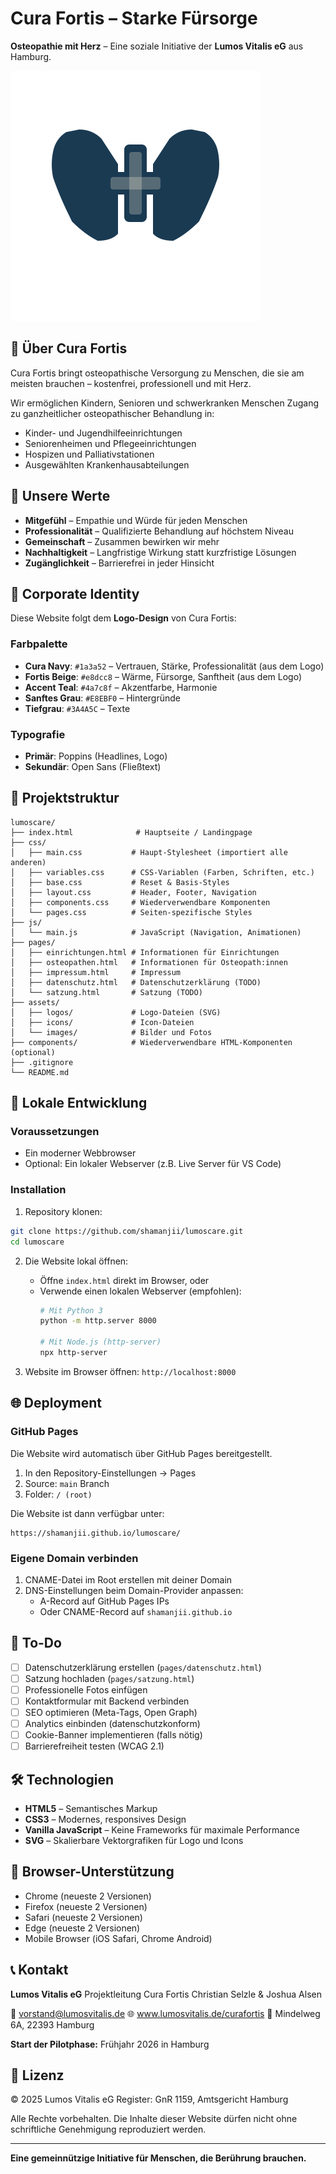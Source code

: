# Cura Fortis – Starke Fürsorge

**Osteopathie mit Herz** – Eine soziale Initiative der **Lumos Vitalis eG** aus Hamburg.

![Cura Fortis Logo](assets/logos/curafortis-logo.svg)

## 📖 Über Cura Fortis

Cura Fortis bringt osteopathische Versorgung zu Menschen, die sie am meisten brauchen – kostenfrei, professionell und mit Herz.

Wir ermöglichen Kindern, Senioren und schwerkranken Menschen Zugang zu ganzheitlicher osteopathischer Behandlung in:
- Kinder- und Jugendhilfeeinrichtungen
- Seniorenheimen und Pflegeeinrichtungen
- Hospizen und Palliativstationen
- Ausgewählten Krankenhausabteilungen

## 🌟 Unsere Werte

- **Mitgefühl** – Empathie und Würde für jeden Menschen
- **Professionalität** – Qualifizierte Behandlung auf höchstem Niveau
- **Gemeinschaft** – Zusammen bewirken wir mehr
- **Nachhaltigkeit** – Langfristige Wirkung statt kurzfristige Lösungen
- **Zugänglichkeit** – Barrierefrei in jeder Hinsicht

## 🎨 Corporate Identity

Diese Website folgt dem **Logo-Design** von Cura Fortis:

### Farbpalette
- **Cura Navy**: `#1a3a52` – Vertrauen, Stärke, Professionalität (aus dem Logo)
- **Fortis Beige**: `#e8dcc8` – Wärme, Fürsorge, Sanftheit (aus dem Logo)
- **Accent Teal**: `#4a7c8f` – Akzentfarbe, Harmonie
- **Sanftes Grau**: `#E8EBF0` – Hintergründe
- **Tiefgrau**: `#3A4A5C` – Texte

### Typografie
- **Primär**: Poppins (Headlines, Logo)
- **Sekundär**: Open Sans (Fließtext)

## 📁 Projektstruktur

```
lumoscare/
├── index.html              # Hauptseite / Landingpage
├── css/
│   ├── main.css           # Haupt-Stylesheet (importiert alle anderen)
│   ├── variables.css      # CSS-Variablen (Farben, Schriften, etc.)
│   ├── base.css           # Reset & Basis-Styles
│   ├── layout.css         # Header, Footer, Navigation
│   ├── components.css     # Wiederverwendbare Komponenten
│   └── pages.css          # Seiten-spezifische Styles
├── js/
│   └── main.js            # JavaScript (Navigation, Animationen)
├── pages/
│   ├── einrichtungen.html # Informationen für Einrichtungen
│   ├── osteopathen.html   # Informationen für Osteopath:innen
│   ├── impressum.html     # Impressum
│   ├── datenschutz.html   # Datenschutzerklärung (TODO)
│   └── satzung.html       # Satzung (TODO)
├── assets/
│   ├── logos/             # Logo-Dateien (SVG)
│   ├── icons/             # Icon-Dateien
│   └── images/            # Bilder und Fotos
├── components/            # Wiederverwendbare HTML-Komponenten (optional)
├── .gitignore
└── README.md
```

## 🚀 Lokale Entwicklung

### Voraussetzungen
- Ein moderner Webbrowser
- Optional: Ein lokaler Webserver (z.B. Live Server für VS Code)

### Installation

1. Repository klonen:
```bash
git clone https://github.com/shamanjii/lumoscare.git
cd lumoscare
```

2. Die Website lokal öffnen:
   - Öffne `index.html` direkt im Browser, oder
   - Verwende einen lokalen Webserver (empfohlen):
     ```bash
     # Mit Python 3
     python -m http.server 8000

     # Mit Node.js (http-server)
     npx http-server
     ```

3. Website im Browser öffnen: `http://localhost:8000`

## 🌐 Deployment

### GitHub Pages

Die Website wird automatisch über GitHub Pages bereitgestellt.

1. In den Repository-Einstellungen → Pages
2. Source: `main` Branch
3. Folder: `/ (root)`

Die Website ist dann verfügbar unter:
```
https://shamanjii.github.io/lumoscare/
```

### Eigene Domain verbinden

1. CNAME-Datei im Root erstellen mit deiner Domain
2. DNS-Einstellungen beim Domain-Provider anpassen:
   - A-Record auf GitHub Pages IPs
   - Oder CNAME-Record auf `shamanjii.github.io`

## 📝 To-Do

- [ ] Datenschutzerklärung erstellen (`pages/datenschutz.html`)
- [ ] Satzung hochladen (`pages/satzung.html`)
- [ ] Professionelle Fotos einfügen
- [ ] Kontaktformular mit Backend verbinden
- [ ] SEO optimieren (Meta-Tags, Open Graph)
- [ ] Analytics einbinden (datenschutzkonform)
- [ ] Cookie-Banner implementieren (falls nötig)
- [ ] Barrierefreiheit testen (WCAG 2.1)

## 🛠️ Technologien

- **HTML5** – Semantisches Markup
- **CSS3** – Modernes, responsives Design
- **Vanilla JavaScript** – Keine Frameworks für maximale Performance
- **SVG** – Skalierbare Vektorgrafiken für Logo und Icons

## 📱 Browser-Unterstützung

- Chrome (neueste 2 Versionen)
- Firefox (neueste 2 Versionen)
- Safari (neueste 2 Versionen)
- Edge (neueste 2 Versionen)
- Mobile Browser (iOS Safari, Chrome Android)

## 📞 Kontakt

**Lumos Vitalis eG**
Projektleitung Cura Fortis
Christian Selzle & Joshua Alsen

📧 vorstand@lumosvitalis.de
🌐 www.lumosvitalis.de/curafortis
📍 Mindelweg 6A, 22393 Hamburg

**Start der Pilotphase:** Frühjahr 2026 in Hamburg

## 📄 Lizenz

© 2025 Lumos Vitalis eG
Register: GnR 1159, Amtsgericht Hamburg

Alle Rechte vorbehalten. Die Inhalte dieser Website dürfen nicht ohne schriftliche Genehmigung reproduziert werden.

---

**Eine gemeinnützige Initiative für Menschen, die Berührung brauchen.**
